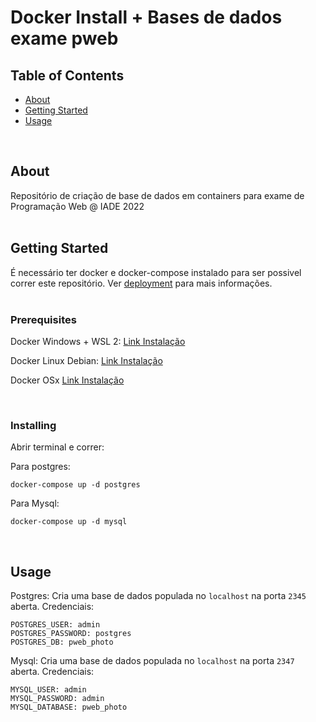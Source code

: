 # Docker Install + Bases de dados exame pweb

## Table of Contents

- [About](#about)
- [Getting Started](#getting_started)
- [Usage](#usage)

<br>

## About <a name = "about"></a>

Repositório de criação de base de dados em containers para exame de Programação Web @ IADE 2022
<br>
<br>

## Getting Started <a name = "getting_started"></a>

É necessário ter docker e docker-compose instalado para ser possivel correr este repositório. Ver [deployment](#deployment) para mais informações.
<br>
<br>

### Prerequisites

Docker Windows + WSL 2:
[Link Instalação](https://docs.docker.com/desktop/windows/install/)

Docker Linux Debian:
[Link Instalação](https://docs.docker.com/engine/install/debian/)

Docker OSx
[Link Instalação](https://docs.docker.com/desktop/mac/install/)

<br>

### Installing

Abrir terminal e correr:

Para postgres:

```
docker-compose up -d postgres
```

Para Mysql:

```
docker-compose up -d mysql
```

<br>

## Usage <a name = "usage"></a>

Postgres:
Cria uma base de dados populada no `localhost` na porta `2345` aberta.
Credenciais:

```
POSTGRES_USER: admin
POSTGRES_PASSWORD: postgres
POSTGRES_DB: pweb_photo
```

Mysql:
Cria uma base de dados populada no `localhost` na porta `2347` aberta.
Credenciais:

```
MYSQL_USER: admin
MYSQL_PASSWORD: admin
MYSQL_DATABASE: pweb_photo
```
